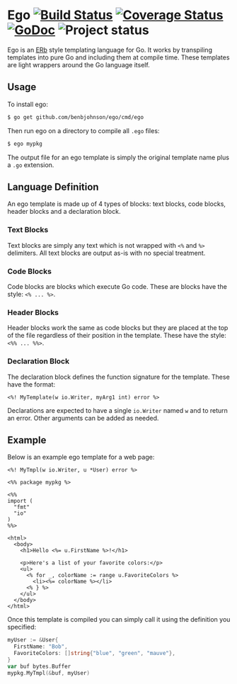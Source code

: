 Ego [![Build Status](https://drone.io/github.com/benbjohnson/ego/status.png)](https://drone.io/github.com/benbjohnson/ego/latest) [![Coverage Status](https://coveralls.io/repos/benbjohnson/ego/badge.png?branch=master)](https://coveralls.io/r/benbjohnson/ego?branch=master) [![GoDoc](https://godoc.org/github.com/benbjohnson/ego?status.png)](https://godoc.org/github.com/benbjohnson/ego) ![Project status](http://img.shields.io/status/experimental.png?color=red)
===

Ego is an [ERb](http://ruby-doc.org/stdlib-2.1.0/libdoc/erb/rdoc/ERB.html) style templating language for Go. It works by transpiling templates into pure Go and including them at compile time. These templates are light wrappers around the Go language itself.

## Usage

To install ego:

```sh
$ go get github.com/benbjohnson/ego/cmd/ego
```

Then run ego on a directory to compile all `.ego` files:

```sh
$ ego mypkg
```

The output file for an ego template is simply the original template name plus a `.go` extension.


## Language Definition

An ego template is made up of 4 types of blocks: text blocks, code blocks, header blocks and a declaration block.

### Text Blocks

Text blocks are simply any text which is not wrapped with `<%` and `%>` delimiters. All text blocks are output as-is with no special treatment.

### Code Blocks

Code blocks are blocks which execute Go code. These are blocks have the style: `<% ... %>`.

### Header Blocks

Header blocks work the same as code blocks but they are placed at the top of the file regardless of their position in the template. These have the style: `<%% ... %%>`.

### Declaration Block

The declaration block defines the function signature for the template. These have the format:

```
<%! MyTemplate(w io.Writer, myArg1 int) error %>
```

Declarations are expected to have a single `io.Writer` named `w` and to return an error. Other arguments can be added as needed.


## Example

Below is an example ego template for a web page:

```ego
<%! MyTmpl(w io.Writer, u *User) error %>

<%% package mypkg %>

<%%
import (
  "fmt"
  "io"
)
%%>

<html>
  <body>
    <h1>Hello <%= u.FirstName %>!</h1>
    
    <p>Here's a list of your favorite colors:</p>
    <ul>
      <% for _, colorName := range u.FavoriteColors %>
        <li><%= colorName %></li>
      <% } %>
    </ul>
  </body>
</html>
```

Once this template is compiled you can simply call it using the definition you specified:

```go
myUser := &User{
  FirstName: "Bob",
  FavoriteColors: []string{"blue", "green", "mauve"},
}
var buf bytes.Buffer
mypkg.MyTmpl(&buf, myUser)
```
